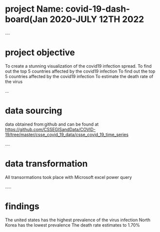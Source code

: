 # project Name: covid-19-dash-board(Jan 2020-JULY 12TH 2022

....
# project objective
To create a stunning visualization of the covid19 infection spread.
To find out the top 5 countries affected by the covid19 infection
To find out the top 5 countries affected by the covid19 infection
To estimate the death rate of the virus



...
# data sourcing
data obtained from:github and can be found at https://github.com/CSSEGISandData/COVID-19/tree/master/csse_covid_19_data/csse_covid_19_time_series


....
# data transformation
All transormations took place with Microsoft excel power query





.....
# findings
The united states has the highest prevalence of the virus infection
North Korea has the lowest prevalence
The death rate estimates to 1.70%
